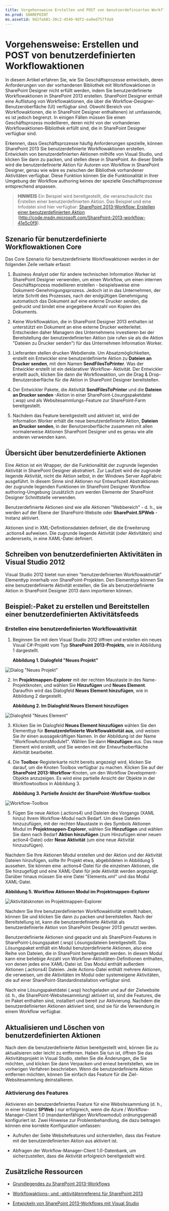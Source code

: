 ```yaml
---
title: Vorgehensweise Erstellen und POST von benutzerdefinierten Workflowaktionen
ms.prod: SHAREPOINT
ms.assetid: 9d2fa681-30c2-4549-9df2-ea9ed757fda9
---
```



# Vorgehensweise: Erstellen und POST von benutzerdefinierten Workflowaktionen
In diesem Artikel erfahren Sie, wie Sie Geschäftsprozesse entwickeln, deren Anforderungen von der vorhandenen Bibliothek mit Workflowaktionen in SharePoint Designer nicht erfüllt werden, indem Sie benutzerdefinierte Workflowaktionen in SharePoint 2013 erstellen.
SharePoint Designer enthält eine Auflistung von Workflowaktionen, die über die Workflow-Designer-Benutzeroberfläche (UI) verfügbar sind. Obwohl Bereich von Workflowaktionen, die in SharePoint Designer enthaltenen) ist umfassende, es ist jedoch begrenzt. In einigen Fällen müssen Sie einen Geschäftsprozess modellieren, deren nicht von der vorhandenen Workflowaktionen-Bibliothek erfüllt sind, die in SharePoint Designer verfügbar sind.
  
    
    

Erkennen, dass Geschäftsprozesse häufig Anforderungen spezielle, können SharePoint 2013 Sie benutzerdefinierte Workflowaktionen erstellen. Entwickeln von benutzerdefinierten Aktionen mithilfe von Visual Studio, und klicken Sie dann zu packen, und stellen diese in SharePoint. An dieser Stelle wird die benutzerdefinierte Aktion für Autoren von Workflow in SharePoint Designer, genau wie wäre es zwischen der Bibliothek vorhandener Aktivitäten verfügbar. Diese Funktion können Sie die Funktionalität in Ihrer Umgebung der Workflow authoring keines der spezielle Geschäftsprozesse entsprechend anpassen.
> **HINWEIS**
> Ein Beispiel wird bereitgestellt, die veranschaulicht das Erstellen einer benutzerdefinierten Aktion. Das Beispiel und eine Infodatei sind hier verfügbar:  [SharePoint 2013-Workflow: Erstellen einer benutzerdefinierten Aktion](http://code.msdn.microsoft.com/SharePoint-2013-workflow-41e5c0f9) (http://code.msdn.microsoft.com/SharePoint-2013-workflow-41e5c0f9).
  
    
    


## Szenario für benutzerdefinierte Workflowaktionen Core
<a name="bk_corescenario"> </a>

Das Core Szenario für benutzerdefinierte Workflowaktionen werden in der folgenden Zeile verbale erfasst:
  
    
    

1. Business Analyst oder für andere technischen Information Worker ist SharePoint Designer verwenden, um einen Workflow, um einen internen Geschäftsprozess modellieren erstellen - beispielsweise eine Dokument-Genehmigungsprozess. Jedoch ist in das Unternehmen, der letzte Schritt des Prozesses, nach der endgültigen Genehmigung automatisch das Dokument auf eine externe Drucker senden, die gedruckt und bindet eine angegebene Anzahl von Kopien des Dokuments.
    
  
2. Keine Workflowaktion, die in SharePoint Designer 2013 enthalten ist unterstützt ein Dokument an eine externe Drucker weiterleitet. Entscheiden daher Managern des Unternehmens investieren bei der Bereitstellung der benutzerdefinierten Aktion (sie rufen sie als die Aktion "Dateien zu Drucker senden") für das Unternehmen Information Worker.
    
  
3. Lieferanten stellen drucken Webdienste. Um Absatzmöglichkeiten, erstellt ein Entwickler eine benutzerdefinierte Aktion zu **Dateien an Drucker senden**, mit dem Namen **SendFilesToPrinter**. Was der Entwickler erstellt ist ein deklarativer Workflow- Aktivität. Der Entwickler erstellt auch, klicken Sie dann die Workflowaktion, um die Drag &amp; Drop-Benutzeroberfläche für die Aktion in SharePoint Designer bereitstellen.
    
  
4. Der Entwickler Pakete, die Aktivität **SendFilesToPrinter** und die **Dateien an Drucker senden** -Aktion in einer SharePoint-Lösungspaketdatei (.wsp) und als Websitesammlungs-Feature zur SharePoint-Farm bereitgestellt.
    
  
5. Nachdem das Feature bereitgestellt und aktiviert ist, wird der Information Worker erhält die neue benutzerdefinierte Aktion, **Dateien an Drucker senden**, in der Benutzeroberfläche zusammen mit allen normalerweise Aktionen SharePoint Designer und es genau wie alle anderen verwenden kann.
    
  

## Übersicht über benutzerdefinierte Aktionen
<a name="bk_overviewcustact"> </a>

Eine Aktion ist ein Wrapper, der die Funktionalität der zugrunde liegenden Aktivität in SharePoint Designer abstrahiert. Zur Laufzeit wird die zugrunde liegende Aktivität, nicht die Aktion selbst, in der Windows Server AppFabric ausgeführt. In diesem Sinne sind Aktionen nur Entwurfszeit Abstraktionen der zugrunde liegenden Funktionen im SharePoint Designer Workflow authoring-Umgebung (zusätzlich zum werden Elemente der SharePoint Designer Schnittstelle verwenden.
  
    
    
Benutzerdefinierte Aktionen sind wie alle Aktionen "Webbereich" - d. h., sie werden auf der Ebene der SharePoint-Website oder **SharePoint.SPWeb** -Instanz aktiviert.
  
    
    
Aktionen sind in XML-Definitionsdateien definiert, die die Erweiterung .actions4 aufweisen. Die zugrunde liegende Aktivität (oder Aktivitäten) sind andererseits, in eine XAML-Datei definiert.
  
    
    

## Schreiben von benutzerdefinierten Aktivitäten in Visual Studio 2012
<a name="bk_writecustact"> </a>

Visual Studio 2012 bietet nun einen "benutzerdefinierten Workflowaktivität" Elementtyp innerhalb von SharePoint-Projekten. Den Elementtyp können Sie eine benutzerdefinierte Aktivität erstellen, die Sie als benutzerdefinierte Aktion in SharePoint Designer 2013 dann importieren können.
  
    
    

## Beispiel:-Paket zu erstellen und Bereitstellen einer benutzerdefinierten Aktivitätsfeeds
<a name="bk_createcustact"> </a>


### Erstellen eine benutzerdefinierten Workflowaktivität


1. Beginnen Sie mit dem Visual Studio 2012 öffnen und erstellen ein neues Visual C#-Projekt vom Typ **SharePoint 2013-Projekts**, wie in Abbildung 1 dargestellt.
    
   **Abbildung 1. Dialogfeld "Neues Projekt"**

  

![Dialog "Neues Projekt"](images/wfVS_NewProjectDialog.JPG)
  

  

  
2. Im **Projektmappen-Explorer** mit der rechten Maustaste in des Name-Projektknoten, und wählen Sie **Hinzufügen** und **Neues Element**. Daraufhin wird das Dialogfeld **Neues Element hinzufügen**, wie in Abbildung 2 dargestellt.
    
   **Abbildung 2. Im Dialogfeld Neues Element hinzufügen**

  

![Dialogfeld "Neues Element"](images/wfVS_NewItem.JPG)
  

    
    
  
3. Klicken Sie im Dialogfeld **Neues Element hinzufügen** wählen Sie den Elementtyp für **Benutzerdefinierte Workflowaktivität aus**, und weisen Sie ihr einen aussagekräftigen Namen. In der Abbildung ist der Name "WorkflowActionsModule1". Wählen Sie dann **Hinzufügen** aus. Das neue Element wird erstellt, und Sie werden mit der Entwurfsoberfläche Aktivität bearbeitet.
    
  
4. Die **Toolbox**-Registerkarte nicht bereits angezeigt wird, klicken Sie darauf, um die Knoten Toolbox verfügbar zu machen. Klicken Sie auf der **SharePoint 2013-Workflow**-Knoten, um den Workflow Development-Objekte anzuzeigen. Es wird eine partielle Ansicht der Objekte in der Workflowtoolbox in Abbildung 3.
    
   **Abbildung 3. Partielle Ansicht der SharePoint-Workflow-toolbox**

  

![Workflow-Toolbox](images/wfVS_WorkflowToolbox.jpg)
  

    
    
  
5. Fügen Sie neue Aktion (.actions4) und Dateien des Vorgangs (XAML hinzu) Ihrem Workflow-Modul nach Bedarf. Um diese Dateien hinzuzufügen, mit der rechten Maustaste in des Symbols Aktionen Modul im **Projektmappen-Explorer**, wählen Sie **Hinzufügen** und wählen Sie dann nach Bedarf **Aktion hinzufügen** (zum Hinzufügen einer neuen action4-Datei) oder **Neue Aktivität** (um eine neue Aktivität hinzuzufügen).
    
  
Nachdem Sie Ihre Aktionen Modul erstellen und der Aktion und der Aktivität Dateien hinzufügen, sollte Ihr Projekt etwa, abgebildeten in Abbildung 5 aussehen. Sie können eine .actions4-Datei für die einzelnen Aktionen, die Sie hinzugefügt und eine XAML-Datei für jede Aktivität werden angezeigt. Darüber hinaus müssen Sie eine Datei "Elements.xml" und das Modul XAML-Datei.
  
    
    

**Abbildung 5. Workflow Aktionen Modul im Projektmappen-Explorer**

  
    
    

  
    
    
![Aktivitätsknoten im Projektmappen-Explorer](images/wfVS_ActivityNode.jpg)
  
    
    
Nachdem Sie Ihre benutzerdefinierten Workflowaktivität erstellt haben, können Sie und klicken Sie dann zu packen und bereitstellen. Nach der Bereitstellung ist, kann die benutzerdefinierte Aktivität als benutzerdefinierte Aktion von SharePoint Designer 2013 genutzt werden.
  
    
    
Benutzerdefinierte Aktionen sind gepackt und als SharePoint-Features in SharePoint-Lösungspaket (.wsp) Lösungsdateien bereitgestellt. Das Lösungspaket enthält ein Modul benutzerdefinierte Aktionen, also eine Reihe von Dateien, die in SharePoint bereitgestellt werden. In diesem Modul kann eine beliebige Anzahl von Workflow-Aktivitäten-Definitionen enthalten, von denen jedes eine XAML-Datei ist. Das Modul enthält außerdem Aktionen (.actions4) Dateien. Jede Actions-Datei enthält mehrere Aktionen, die verweisen, um die Aktivitäten im Modul oder systemeigene Aktivitäten, die auf einer SharePoint-Standardinstallation verfügbar sind.
  
    
    
Nach eine Lösungspaketdatei (.wsp) hochgeladen und auf der Zielwebsite (d. h., die SharePoint-Websitesammlung) aktiviert ist, sind die Features, die im Paket enthalten sind, installiert und bereit zur Aktivierung. Nachdem die benutzerdefinierten Aktionen aktiviert sind, sind sie für die Verwendung in einem Workflow verfügbar.
  
    
    

## Aktualisieren und Löschen von benutzerdefinierten Aktionen
<a name="bk_updatecustact"> </a>

Nach dem die benutzerdefinierte Aktion bereitgestellt wird, können Sie zu aktualisieren oder leicht zu entfernen. Haben Sie tun ist, öffnen Sie das Aktivitätsprojekt in Visual Studio, stellen Sie die Änderungen, die Sie möchten, und klicken Sie dann Verpacken und erneut bereitstellen, wie im vorherigen Verfahren beschrieben. Wenn die benutzerdefinierte Aktion entfernen möchten, können Sie einfach das Feature für die Ziel-Websitesammlung deinstallieren.
  
    
    

### Aktivierung des Features

Aktivieren ein benutzerdefiniertes Feature für eine Websitesammlung (d. h., in einer Instanz **SPWeb** ) nur erfolgreich, wenn die Azure / Workflow-Manager-Client 1.0 (mandantenfähigen Workflowmodul) ordnungsgemäß konfiguriert ist. Zwei Hinweise zur Problembehandlung, die dazu beitragen können eine korrekte Konfiguration umfassen:
  
    
    

- Aufrufen der Seite Websitefeatures und sicherstellen, dass das Feature mit der benutzerdefinierten Aktion aus aktiviert ist.
    
  
- Abfragen der Workflow-Manager-Client 1.0-Datenbank, um sicherzustellen, dass die Aktivität erfolgreich bereitgestellt wird.
    
  

## Zusätzliche Ressourcen
<a name="bk_addlresources"> </a>


-  [Grundlegendes zu SharePoint 2013-Workflows](sharepoint-2013-workflow-fundamentals.md)
    
  
-  [Workflowaktions- und -aktivitätenreferenz für SharePoint 2013](workflow-actions-and-activities-reference-for-sharepoint-2013.md)
    
  
-  [Entwickeln von SharePoint 2013-Workflows mit Visual Studio](develop-sharepoint-2013-workflows-using-visual-studio.md)
    
  

